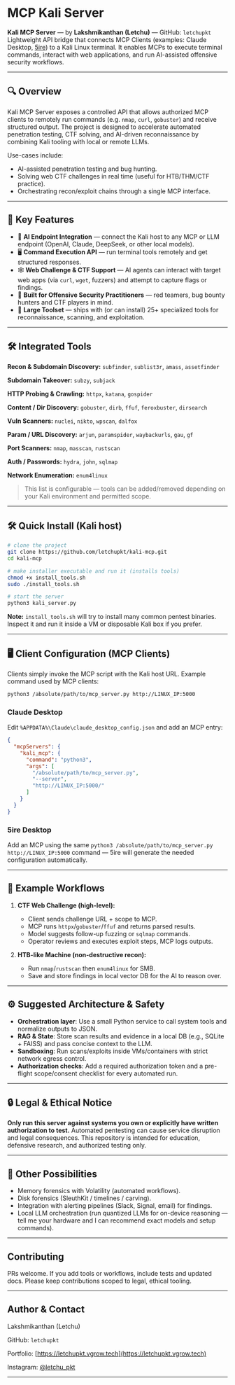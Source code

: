 # MCP Kali Server

**Kali MCP Server** — by **Lakshmikanthan (Letchu)** — GitHub: `letchupkt`
Lightweight API bridge that connects MCP Clients (examples: Claude Desktop, [5ire](https://github.com/nanbingxyz/5ire)) to a Kali Linux terminal. It enables MCPs to execute terminal commands, interact with web applications, and run AI-assisted offensive security workflows.

---

## 🔍 Overview

Kali MCP Server exposes a controlled API that allows authorized MCP clients to remotely run commands (e.g. `nmap`, `curl`, `gobuster`) and receive structured output. The project is designed to accelerate automated penetration testing, CTF solving, and AI-driven reconnaissance by combining Kali tooling with local or remote LLMs.

Use-cases include:

* AI-assisted penetration testing and bug hunting.
* Solving web CTF challenges in real time (useful for HTB/THM/CTF practice).
* Orchestrating recon/exploit chains through a single MCP interface.

---

## 🚀 Key Features

* 🧠 **AI Endpoint Integration** — connect the Kali host to any MCP or LLM endpoint (OpenAI, Claude, DeepSeek, or other local models).
* 🖥️ **Command Execution API** — run terminal tools remotely and get structured responses.
* 🕸️ **Web Challenge & CTF Support** — AI agents can interact with target web apps (via `curl`, `wget`, fuzzers) and attempt to capture flags or findings.
* 🔐 **Built for Offensive Security Practitioners** — red teamers, bug bounty hunters and CTF players in mind.
* 🎯 **Large Toolset** — ships with (or can install) 25+ specialized tools for reconnaissance, scanning, and exploitation.

---

## 🛠️ Integrated Tools

**Recon & Subdomain Discovery:** `subfinder`, `sublist3r`, `amass`, `assetfinder`

**Subdomain Takeover:** `subzy`, `subjack`

**HTTP Probing & Crawling:** `httpx`, `katana`, `gospider`

**Content / Dir Discovery:** `gobuster`, `dirb`, `ffuf`, `feroxbuster`, `dirsearch`

**Vuln Scanners:** `nuclei`, `nikto`, `wpscan`, `dalfox`

**Param / URL Discovery:** `arjun`, `paramspider`, `waybackurls`, `gau`, `gf`

**Port Scanners:** `nmap`, `masscan`, `rustscan`

**Auth / Passwords:** `hydra`, `john`, `sqlmap`

**Network Enumeration:** `enum4linux`

> This list is configurable — tools can be added/removed depending on your Kali environment and permitted scope.

---

## 🛠️ Quick Install (Kali host)

```bash
# clone the project
git clone https://github.com/letchupkt/kali-mcp.git
cd kali-mcp

# make installer executable and run it (installs tools)
chmod +x install_tools.sh
sudo ./install_tools.sh

# start the server
python3 kali_server.py
```

**Note:** `install_tools.sh` will try to install many common pentest binaries. Inspect it and run it inside a VM or disposable Kali box if you prefer.

---

## 🖥️ Client Configuration (MCP Clients)

Clients simply invoke the MCP script with the Kali host URL. Example command used by MCP clients:

```bash
python3 /absolute/path/to/mcp_server.py http://LINUX_IP:5000
```

### Claude Desktop

Edit `%APPDATA%\Claude\claude_desktop_config.json` and add an MCP entry:

```json
{
  "mcpServers": {
    "kali_mcp": {
      "command": "python3",
      "args": [
        "/absolute/path/to/mcp_server.py",
        "--server",
        "http://LINUX_IP:5000/"
      ]
    }
  }
}
```

### 5ire Desktop

Add an MCP using the same `python3 /absolute/path/to/mcp_server.py http://LINUX_IP:5000` command — 5ire will generate the needed configuration automatically.

---

## 🧩 Example Workflows

1. **CTF Web Challenge (high-level):**

   * Client sends challenge URL + scope to MCP.
   * MCP runs `httpx`/`gobuster`/`ffuf` and returns parsed results.
   * Model suggests follow-up fuzzing or `sqlmap` commands.
   * Operator reviews and executes exploit steps, MCP logs outputs.

2. **HTB-like Machine (non-destructive recon):**

   * Run `nmap`/`rustscan` then `enum4linux` for SMB.
   * Save and store findings in local vector DB for the AI to reason over.

---

## ⚙️ Suggested Architecture & Safety

* **Orchestration layer**: Use a small Python service to call system tools and normalize outputs to JSON.
* **RAG & State**: Store scan results and evidence in a local DB (e.g., SQLite + FAISS) and pass concise context to the LLM.
* **Sandboxing**: Run scans/exploits inside VMs/containers with strict network egress control.
* **Authorization checks**: Add a required authorization token and a pre-flight scope/consent checklist for every automated run.

---

## 🔒 Legal & Ethical Notice

**Only run this server against systems you own or explicitly have written authorization to test.** Automated pentesting can cause service disruption and legal consequences. This repository is intended for education, defensive research, and authorized testing only.

---

## 🔮 Other Possibilities

* Memory forensics with Volatility (automated workflows).
* Disk forensics (SleuthKit / timelines / carving).
* Integration with alerting pipelines (Slack, Signal, email) for findings.
* Local LLM orchestration (run quantized LLMs for on-device reasoning — tell me your hardware and I can recommend exact models and setup commands).

---

## Contributing

PRs welcome. If you add tools or workflows, include tests and updated docs. Please keep contributions scoped to legal, ethical tooling.

---

## Author & Contact

Lakshmikanthan (Letchu)

GitHub: `letchupkt`

Portfolio: [https://letchupkt.vgrow.tech](https://letchupkt.vgrow.tech)

Instagram: [@letchu_pkt](https://instagram.com/letchu_pkt)

---

